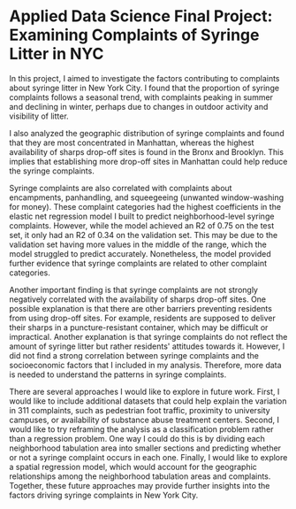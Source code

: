 # Applied Data Science Final Project: Examining Complaints of Syringe Litter in NYC

In this project, I aimed to investigate the factors contributing to complaints about syringe litter in New York City. I found that the proportion of syringe complaints follows a seasonal trend, with complaints peaking in summer and declining in winter, perhaps due to changes in outdoor activity and visibility of litter.

I also analyzed the geographic distribution of syringe complaints and found that they are most concentrated in Manhattan, whereas the highest availability of sharps drop-off sites is found in the Bronx and Brooklyn. This implies that establishing more drop-off sites in Manhattan could help reduce the syringe complaints.

Syringe complaints are also correlated with complaints about encampments, panhandling, and squeegeeing (unwanted window-washing for money). These complaint categories had the highest coefficients in the elastic net regression model I built to predict neighborhood-level syringe complaints. However, while the model achieved an R2 of 0.75 on the test set, it only had an R2 of 0.34 on the validation set. This may be due to the validation set having more values in the middle of the range, which the model struggled to predict accurately. Nonetheless, the model provided further evidence that syringe complaints are related to other complaint categories.

Another important finding is that syringe complaints are not strongly negatively correlated with the availability of sharps drop-off sites. One possible explanation is that there are other barriers preventing residents from using drop-off sites. For example, residents are supposed to deliver their sharps in a puncture-resistant container, which may be difficult or impractical. Another explanation is that syringe complaints do not reflect the amount of syringe litter but rather residents' attitudes towards it. However, I did not find a strong correlation between syringe complaints and the socioeconomic factors that I included in my analysis. Therefore, more data is needed to understand the patterns in syringe complaints.

There are several approaches I would like to explore in future work. First, I would like to include additional datasets that could help explain the variation in 311 complaints, such as pedestrian foot traffic, proximity to university campuses, or availability of substance abuse treatment centers. Second, I would like to try reframing the analysis as a classification problem rather than a regression problem. One way I could do this is by dividing each neighborhood tabulation area into smaller sections and predicting whether or not a syringe complaint occurs in each one. Finally, I would like to explore a spatial regression model, which would account for the geographic relationships among the neighborhood tabulation areas and complaints. Together, these future approaches may provide further insights into the factors driving syringe complaints in New York City.
